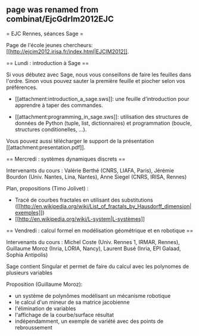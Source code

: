 ## page was renamed from combinat/EjcGdrIm2012EJC
= EJC Rennes, séances Sage =

Page de l'école jeunes chercheurs: [[http://ejcim2012.irisa.fr/index.html|EJCIM2012]].

== Lundi : introduction à Sage ==

Si vous débutez avec Sage, nous vous conseillons de faire les feuilles dans l'ordre. Sinon vous pouvez sauter la première feuille et piocher selon vos préférences.

 * [[attachment:introduction_a_sage.sws]]: une feuille d'introduction pour apprendre à taper des commandes.

 * [[attachment:programming_in_sage.sws]]: utilisation des structures de données de Python (tuple, list, dictionnaires) et programmation (boucle, structures conditionelles, ...).

Vous pouvez aussi télécharger le support de la présentation [[attachment:presentation.pdf]].

== Mercredi : systèmes dynamiques discrets ==

Intervenants du cours : Valérie Berthé (CNRS, LIAFA, Paris), Jérémie Bourdon (Univ. Nantes, Lina, Nantes), Anne Siegel (CNRS, IRISA, Rennes)

Plan, propositions (Timo Jolivet) :

 * Tracé de courbes fractales en utilisant des substitutions ([[http://en.wikipedia.org/wiki/List_of_fractals_by_Hausdorff_dimension|exemples]])
 * [[http://en.wikipedia.org/wiki/L-system|L-systèmes]]

== Vendredi : calcul formel en modélisation géométrique et en robotique ==

Intervenants du cours : Michel Coste (Univ. Rennes 1, IRMAR, Rennes), Guillaume Moroz (Inria, LORIA, Nancy), Laurent Busé (Inria, EPI Galaad, Sophia Antipolis)

Sage contient Singular et permet de faire du calcul avec les polynomes de plusieurs variables

Proposition (Guillaume Moroz):
 * un système de polynômes modélisant un mécanisme robotique
 * le calcul d'un mineur de sa matrice jacobienne
 * l'élimination de variables
 * l'affichage de la courbe/surface résultat
 * indépendamment, un exemple de variété avec des points de rebroussement
